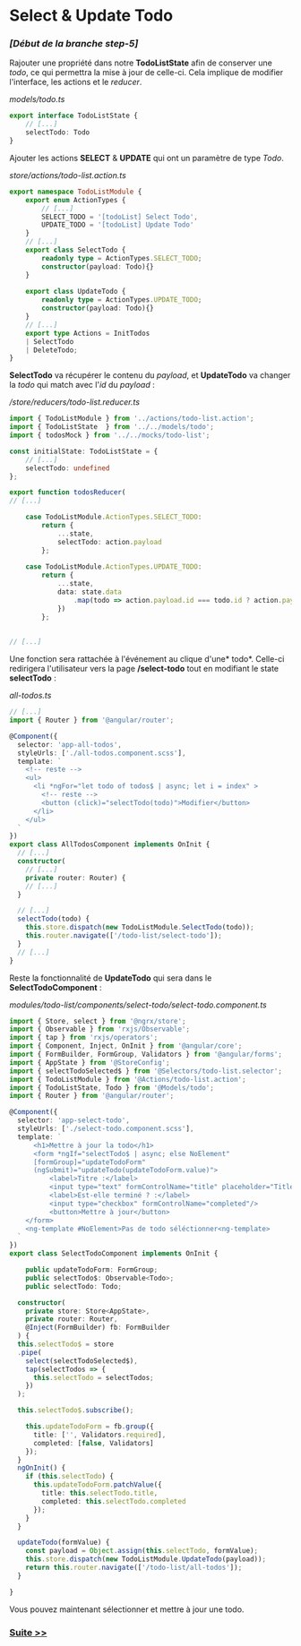 # Select & Update Todo

### *[Début de la branche step-5]*

Rajouter une propriété dans notre **TodoListState** afin de conserver une *todo*, ce qui permettra la mise à jour de celle-ci. 
Cela implique de modifier l'interface, les actions et le *reducer*.

*models/todo.ts*
```typescript
export interface TodoListState {
	// [...]
	selectTodo: Todo
}
```
Ajouter les actions **SELECT** & **UPDATE** qui ont un paramètre de type *Todo*.

*store/actions/todo-list.action.ts*
```typescript
export namespace TodoListModule {
	export enum ActionTypes {
		// [...]
		SELECT_TODO = '[todoList] Select Todo',
		UPDATE_TODO = '[todoList] Update Todo'
	}
	// [...]
	export class SelectTodo {
		readonly type = ActionTypes.SELECT_TODO;
		constructor(payload: Todo){}
	}
	
	export class UpdateTodo {
		readonly type = ActionTypes.UPDATE_TODO;
		constructor(payload: Todo){}
	}
	// [...]
	export type Actions = InitTodos
	| SelectTodo
	| DeleteTodo;
}
```
**SelectTodo** va récupérer le contenu du *payload*, et **UpdateTodo** va changer la *todo* qui match avec l'*id* du *payload* :

*/store/reducers/todo-list.reducer.ts*
```typescript
import { TodoListModule } from '../actions/todo-list.action';
import { TodoListState  } from '../../models/todo';
import { todosMock } from '../../mocks/todo-list';

const initialState: TodoListState = {
	// [...]
	selectTodo: undefined
};

export function todosReducer(
// [...]

    case TodoListModule.ActionTypes.SELECT_TODO:
	    return {
			...state,
			selectTodo: action.payload
		};
		
	case TodoListModule.ActionTypes.UPDATE_TODO:
	    return {
			...state,
			data: state.data
                .map(todo => action.payload.id === todo.id ? action.payload : todo)
			})
		};
	
		
// [...]      
```
Une fonction sera rattachée à l'événement au clique d'une* todo*.
Celle-ci redirigera l'utilisateur vers la page **/select-todo** tout en modifiant le state **selectTodo** :

*all-todos.ts*
```typescript
// [...]
import { Router } from '@angular/router';

@Component({
  selector: 'app-all-todos',
  styleUrls: ['./all-todos.component.scss'],
  template: `
    <!-- reste -->
    <ul>
      <li *ngFor="let todo of todos$ | async; let i = index" >
        <!-- reste -->
        <button (click)="selectTodo(todo)">Modifier</button>
      </li>
    </ul>
  `
})
export class AllTodosComponent implements OnInit {
  // [...]
  constructor(
	// [...]
    private router: Router) {
    // [...]
  }

  // [...]
  selectTodo(todo) {
    this.store.dispatch(new TodoListModule.SelectTodo(todo));
    this.router.navigate(['/todo-list/select-todo']);
  }
  // [...]
}
```
Reste la fonctionnalité de **UpdateTodo** qui sera dans le **SelectTodoComponent** :

 *modules/todo-list/components/select-todo/select-todo.component.ts*  
```typescript
import { Store, select } from '@ngrx/store';
import { Observable } from 'rxjs/Observable';
import { tap } from 'rxjs/operators';
import { Component, Inject, OnInit } from '@angular/core';
import { FormBuilder, FormGroup, Validators } from '@angular/forms';
import { AppState } from '@StoreConfig';
import { selectTodoSelected$ } from '@Selectors/todo-list.selector';
import { TodoListModule } from '@Actions/todo-list.action';
import { TodoListState, Todo } from '@Models/todo';
import { Router } from '@angular/router';

@Component({
  selector: 'app-select-todo',
  styleUrls: ['./select-todo.component.scss'],
  template: `
      <h1>Mettre à jour la todo</h1>
      <form *ngIf="selectTodo$ | async; else NoElement"
      [formGroup]="updateTodoForm"
      (ngSubmit)="updateTodo(updateTodoForm.value)">
          <label>Titre :</label>
          <input type="text" formControlName="title" placeholder="Title"/>
          <label>Est-elle terminé ? :</label>
          <input type="checkbox" formControlName="completed"/>
          <button>Mettre à jour</button>
    </form>
    <ng-template #NoElement>Pas de todo séléctionner<ng-template>
  `
})
export class SelectTodoComponent implements OnInit {

    public updateTodoForm: FormGroup;
    public selectTodo$: Observable<Todo>;
    public selectTodo: Todo;

  constructor(
    private store: Store<AppState>,
    private router: Router,
    @Inject(FormBuilder) fb: FormBuilder
  ) {
  this.selectTodo$ = store
  .pipe(
    select(selectTodoSelected$),
    tap(selectTodos => {
      this.selectTodo = selectTodos;
    })
  );

  this.selectTodo$.subscribe();

    this.updateTodoForm = fb.group({
      title: ['', Validators.required],
      completed: [false, Validators]
    });
  }
  ngOnInit() {
    if (this.selectTodo) {
      this.updateTodoForm.patchValue({
        title: this.selectTodo.title,
        completed: this.selectTodo.completed
      });
    }
  }

  updateTodo(formValue) {
    const payload = Object.assign(this.selectTodo, formValue);
    this.store.dispatch(new TodoListModule.UpdateTodo(payload));
    return this.router.navigate(['/todo-list/all-todos']);
  }

}

```
Vous pouvez maintenant sélectionner et mettre à jour une todo.

### [Suite >>](https://github.com/fausfore/ngrx-french-guide/blob/master/documentations/step-6.md)

<!--stackedit_data:
eyJoaXN0b3J5IjpbLTIxMzA1MzU4NDQsLTI1MDA5NDk3OV19
-->